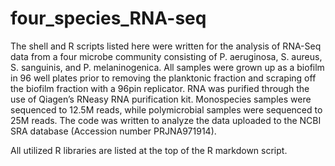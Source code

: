 # four_species_RNA-seq

The shell and R scripts listed here were written for the analysis of RNA-Seq data from a four microbe community consisting of P. aeruginosa, S. aureus, S. sanguinis, and P. melaninogenica. All samples were grown up as a biofilm in 96 well plates prior to removing the planktonic fraction and scraping off the biofilm fraction with a 96pin replicator. RNA was purified through the use of Qiagen’s RNeasy RNA purification kit. Monospecies samples were sequenced to 12.5M reads, while polymicrobial samples were sequenced to 25M reads. The code was written to analyze the data uploaded to the NCBI SRA database (Accession number PRJNA971914).



All utilized R libraries are listed at the top of the R markdown script.
